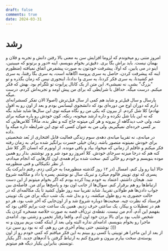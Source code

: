 ```yaml
---
draft: false
comments: true
date: 2024-03-31
---
```

# رشد

امروز متنی رو میخوندم که لزوما افزایش سن به معنی بالا رفتن دانش و تجربه و فلان و بهمان نیست. باید براش بگا بری. دقیق‌تر بخوام بنویسم، <!-- more --> اینه «دور و برتونو که میبینین، اینو در می یابین، که اولا، پیشرفت خودتون به صورت پیشفرض اتفاق نمیافته (منظورم اینه که پیشرفت کردن، حاصل یه سری پروسه اگاهانه است، یه سری بگا رفتنا، یه سری غم کشیدنا، یه سری فکر کردنا، یه سری وا ندادنا، اینجوری نیس که زمان بگذره و تو "بزرگ" بشی، نه نمیشی». این متن از یک کانال پرایوت تو تلگرام بود. بهش که فکر میکنم. درست میگه. حداقل با شرایطی که برای من پیش اومد و تجربه‌اش کردم، درست میگه. <br/>
پارسال و سال قبل‌تر و شاید هم کمی از سال قبل‌ترش (اصولا الان تفکر کسشرانه‌ای دارم که دوران اوج من دوره‌ای بود که دانشجوی لیسانس بودم و بعد از اون رو به افول نهادم) کلا شل کردم. از بیرون که یکی من رو نگاه میکنه توی این سال‌ها شاید شاید بگه که نه این بابا شل نکرده و داره ارشد میخونه، رنکه، کون خودش رو پاره میکنه برای کلاس‌هایی که TAشه، ولی خب دیدگاهه از بیرونه و هر کی میتونه جاج کنه و نظر بده، ما بر کسی خرده‌ای نمیگیریم.  ولی من به عنوان کسی که توی این شرایطه داره میگه وا داده.<br/>
در میانه‌ی، نه تقریبا میانه‌ی دهه‌ی سوم زندگی فعالیت قابل افتخاری از بُعد شخصیتی برای خودش نمیتونه متصور باشه. زمان خیلی حسرت برانگیز شده برام. به زمان رفته فکر میکنم و غافلم از زمانی که میخواد بیاد و باقی مونده. از اونورم که انسان اگر کلا شل کنه هم که درجا میزنه سرجای خودش. کلا امروز رو مود شر و ور نوشتنم. بذار رو همین موده بنویسم و خودم رو خالی کنم. سخت شده برام همه‌ی اون کارهایی که انجام میدادم، از نظر تکنیکالی و فنی منظورمه.<br/>
حالا اینا رو ول کنم، امسال (در ۱۲ روز گذشته منظورمه) یه حرکتی زدم. رفتم دایرکت یک پسری که توی توییتر فالوم میکرد و تبریک سال نو نوشتم. پسره پا داد و مکالمه شروع شد. هیجان داشتم، اعتماد به خودم پیدا کرده بودم که اگر بخوام میتونم از این دست ارتباط‌ها رو هم برقرار کنم. سوال‌ها از جانب اون بود و پاسخ‌ها برای من. فاصله‌ی بین جواب دادن‌ها هم طولانی تقریبا. شاید تقریبا سه روز طول کشید تا یک مکالمه‌ای که در حالت حضوری یه ربع طول میکشه، رد و بدل شه. یک شب دیگه برای من یک توییتی فرستاد که نظرت چیه. صحبت‌ها دوباره شروع شد و از اون‌جایی که آخر شب بود، هر دو هم در تعطیلات و بیکار، یک ساعتی حرف زدیم. همین یک ساعت چت برایم کافی بود که بفهمم این آدم، آدم من نیست. نقطه‌ی ترن‌آف قصه به صورت خلاصه مسخره کردن یک شخص غایب بود برای بالا بردن خود اون آدم. واقعا رفتار تخمی و زشتی بود. ادامه‌ی ماجرا رو بخوام بنویسم، ادامه‌ای نداره البته ولی بعد از اینکه گفت بریم بیرون و نه نوشتنم، حتی پیغام آخری من رو هم، که نه بود رو  سین نزد :))) <br/> 
از بعد از این ماجرا هر توییتی یا کسی رو ببینم به این فکر میافتم که کمی خودم رو از اون پوسته‌ی سخت بیارم بیرون و شروع کنم به ارتباط گرفتن با آدم‌های جدید. اگر یکبار تونستم، بنابراین یکبار دیگه هم میتونم.
